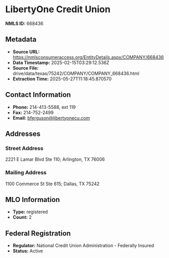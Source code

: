 # LibertyOne Credit Union

**NMLS ID:** 668436

## Metadata
- **Source URL:** https://nmlsconsumeraccess.org/EntityDetails.aspx/COMPANY/668436
- **Data Timestamp:** 2025-02-15T03:29:12.536Z
- **Source File:** drive/data/texas/75242/COMPANY/COMPANY_668436.html
- **Extraction Time:** 2025-05-27T11:18:45.870570

## Contact Information
- **Phone:** 214-413-5588, ext 119
- **Fax:** 214-752-2499
- **Email:** bferguson@libertyonecu.com

## Addresses
### Street Address
2221 E Lamar Blvd Ste 110; Arlington, TX 76006

### Mailing Address
1100 Commerce St Ste 615; Dallas, TX 75242

## MLO Information
- **Type:** registered
- **Count:** 2

## Federal Registration
- **Regulator:** National Credit Union Administration - Federally Insured
- **Status:** Active
